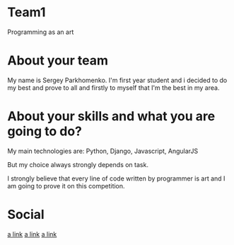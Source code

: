 Team1
================

Programming as an art


About your team
===========================

My name is Sergey Parkhomenko. I'm first year student and i decided to do my best and prove to all and firstly to myself that I'm the best in my area. 


About your skills and what you are going to do?
=======

My main technologies are:
Python, Django, Javascript, AngularJS

But my choice always strongly depends on task.

I strongly believe that every line of code written by programmer is art and I am going to prove it on this competition.

Social
=======
[a link](https://twitter.com/proitm)
[a link](https://www.linkedin.com/pub/sergey-parkhomenko/73/717/3b4)
[a link](https://www.facebook.com/proitm)
